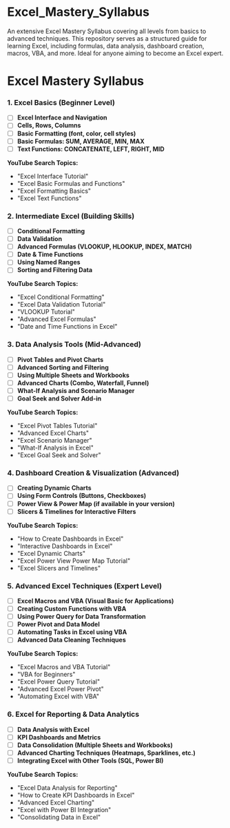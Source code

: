 # Excel_Mastery_Syllabus
 An extensive Excel Mastery Syllabus covering all levels from basics to advanced techniques. This repository serves as a structured guide for learning Excel, including formulas, data analysis, dashboard creation, macros, VBA, and more. Ideal for anyone aiming to become an Excel expert.


# Excel Mastery Syllabus

### 1. **Excel Basics (Beginner Level)**

- [ ]  **Excel Interface and Navigation**
- [ ]  **Cells, Rows, Columns**
- [ ]  **Basic Formatting (font, color, cell styles)**
- [ ]  **Basic Formulas: SUM, AVERAGE, MIN, MAX**
- [ ]  **Text Functions: CONCATENATE, LEFT, RIGHT, MID**

**YouTube Search Topics:**

- "Excel Interface Tutorial"
- "Excel Basic Formulas and Functions"
- "Excel Formatting Basics"
- "Excel Text Functions"

### 2. **Intermediate Excel (Building Skills)**

- [ ]  **Conditional Formatting**
- [ ]  **Data Validation**
- [ ]  **Advanced Formulas (VLOOKUP, HLOOKUP, INDEX, MATCH)**
- [ ]  **Date & Time Functions**
- [ ]  **Using Named Ranges**
- [ ]  **Sorting and Filtering Data**

**YouTube Search Topics:**

- "Excel Conditional Formatting"
- "Excel Data Validation Tutorial"
- "VLOOKUP Tutorial"
- "Advanced Excel Formulas"
- "Date and Time Functions in Excel"

### 3. **Data Analysis Tools (Mid-Advanced)**

- [ ]  **Pivot Tables and Pivot Charts**
- [ ]  **Advanced Sorting and Filtering**
- [ ]  **Using Multiple Sheets and Workbooks**
- [ ]  **Advanced Charts (Combo, Waterfall, Funnel)**
- [ ]  **What-If Analysis and Scenario Manager**
- [ ]  **Goal Seek and Solver Add-in**

**YouTube Search Topics:**

- "Excel Pivot Tables Tutorial"
- "Advanced Excel Charts"
- "Excel Scenario Manager"
- "What-If Analysis in Excel"
- "Excel Goal Seek and Solver"

### 4. **Dashboard Creation & Visualization (Advanced)**

- [ ]  **Creating Dynamic Charts**
- [ ]  **Using Form Controls (Buttons, Checkboxes)**
- [ ]  **Power View & Power Map (if available in your version)**
- [ ]  **Slicers & Timelines for Interactive Filters**

**YouTube Search Topics:**

- "How to Create Dashboards in Excel"
- "Interactive Dashboards in Excel"
- "Excel Dynamic Charts"
- "Excel Power View Power Map Tutorial"
- "Excel Slicers and Timelines"

### 5. **Advanced Excel Techniques (Expert Level)**

- [ ]  **Excel Macros and VBA (Visual Basic for Applications)**
- [ ]  **Creating Custom Functions with VBA**
- [ ]  **Using Power Query for Data Transformation**
- [ ]  **Power Pivot and Data Model**
- [ ]  **Automating Tasks in Excel using VBA**
- [ ]  **Advanced Data Cleaning Techniques**

**YouTube Search Topics:**

- "Excel Macros and VBA Tutorial"
- "VBA for Beginners"
- "Excel Power Query Tutorial"
- "Advanced Excel Power Pivot"
- "Automating Excel with VBA"

### 6. **Excel for Reporting & Data Analytics**

- [ ]  **Data Analysis with Excel**
- [ ]  **KPI Dashboards and Metrics**
- [ ]  **Data Consolidation (Multiple Sheets and Workbooks)**
- [ ]  **Advanced Charting Techniques (Heatmaps, Sparklines, etc.)**
- [ ]  **Integrating Excel with Other Tools (SQL, Power BI)**

**YouTube Search Topics:**

- "Excel Data Analysis for Reporting"
- "How to Create KPI Dashboards in Excel"
- "Advanced Excel Charting"
- "Excel with Power BI Integration"
- "Consolidating Data in Excel"
